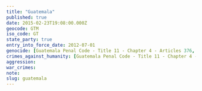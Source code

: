 ```yaml
---
title: "Guatemala"
published: true
date: 2015-02-23T19:08:00.000Z
geocode: GTM
iso_code: GT
state_party: true
entry_into_force_date: 2012-07-01
genocide: [Guatemala Penal Code - Title 11 - Chapter 4 - Articles 376, 377](https://iccdb.hrlc.net/data/doc/656/)
crimes_against_humanity: [Guatemala Penal Code - Title 11 - Chapter 4 - Article 378](https://iccdb.hrlc.net/data/doc/656/)
aggression:
war_crimes:
note:
slug: guatemala
---
```

